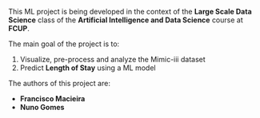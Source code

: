 This ML project is being developed in the context of the **Large Scale Data Science** class of the **Artificial Intelligence and Data Science** course at **FCUP**.

The main goal of the project is to:
1. Visualize, pre-process and analyze the Mimic-iii dataset
2. Predict **Length of Stay** using a ML model

The authors of this project are:
- **Francisco Macieira**
- **Nuno Gomes**
